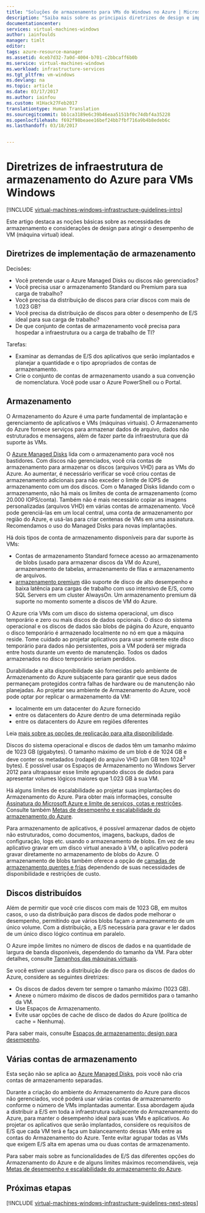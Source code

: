 ```yaml
---
title: "Soluções de armazenamento para VMs do Windows no Azure | Microsoft Docs"
description: "Saiba mais sobre as principais diretrizes de design e implementação referentes à implantação de soluções de armazenamento em serviços de infraestrutura do Azure."
documentationcenter: 
services: virtual-machines-windows
author: iainfoulds
manager: timlt
editor: 
tags: azure-resource-manager
ms.assetid: 4ceb7d32-7a0d-4004-b701-c2bbcaff6b0b
ms.service: virtual-machines-windows
ms.workload: infrastructure-services
ms.tgt_pltfrm: vm-windows
ms.devlang: na
ms.topic: article
ms.date: 03/17/2017
ms.author: iainfou
ms.custom: H1Hack27Feb2017
translationtype: Human Translation
ms.sourcegitcommit: bb1ca3189e6c39b46eaa5151bf0c74dbf4a35228
ms.openlocfilehash: f692f98beaee16bef24bb7fbf716a9b4b8edeb6c
ms.lasthandoff: 03/18/2017


---
```

# <a name="azure-storage-infrastructure-guidelines-for-windows-vms"></a>Diretrizes de infraestrutura de armazenamento do Azure para VMs Windows

[!INCLUDE [virtual-machines-windows-infrastructure-guidelines-intro](../../includes/virtual-machines-windows-infrastructure-guidelines-intro.md)]

Este artigo destaca as noções básicas sobre as necessidades de armazenamento e considerações de design para atingir o desempenho de VM (máquina virtual) ideal.

## <a name="implementation-guidelines-for-storage"></a>Diretrizes de implementação de armazenamento
Decisões:

* Você pretende usar o Azure Managed Disks ou discos não gerenciados?
* Você precisa usar o armazenamento Standard ou Premium para sua carga de trabalho?
* Você precisa da distribuição de discos para criar discos com mais de 1.023 GB?
* Você precisa da distribuição de discos para obter o desempenho de E/S ideal para sua carga de trabalho?
* De que conjunto de contas de armazenamento você precisa para hospedar a infraestrutura ou a carga de trabalho de TI?

Tarefas:

* Examinar as demandas de E/S dos aplicativos que serão implantados e planejar a quantidade e o tipo apropriados de contas de armazenamento.
* Crie o conjunto de contas de armazenamento usando a sua convenção de nomenclatura. Você pode usar o Azure PowerShell ou o Portal.

## <a name="storage"></a>Armazenamento
O Armazenamento do Azure é uma parte fundamental de implantação e gerenciamento de aplicativos e VMs (máquinas virtuais). O Armazenamento do Azure fornece serviços para armazenar dados de arquivo, dados não estruturados e mensagens, além de fazer parte da infraestrutura que dá suporte às VMs.

O [Azure Managed Disks](../storage/storage-managed-disks-overview.md) lida com o armazenamento para você nos bastidores. Com discos não gerenciados, você cria contas de armazenamento para armazenar os discos (arquivos VHD) para as VMs do Azure. Ao aumentar, é necessário verificar se você criou contas de armazenamento adicionais para não exceder o limite de IOPS de armazenamento com um dos discos. Com o Managed Disks lidando com o armazenamento, não há mais os limites de conta de armazenamento (como 20.000 IOPS/conta). Também não é mais necessário copiar as imagens personalizadas (arquivos VHD) em várias contas de armazenamento. Você pode gerenciá-las em um local central, uma conta de armazenamento por região do Azure, e usá-las para criar centenas de VMs em uma assinatura. Recomendamos o uso do Managed Disks para novas implantações.

Há dois tipos de conta de armazenamento disponíveis para dar suporte às VMs:

* Contas de armazenamento Standard fornece acesso ao armazenamento de blobs (usado para armazenar discos da VM do Azure), armazenamento de tabelas, armazenamento de filas e armazenamento de arquivos.
* [armazenamento premium](../storage/storage-premium-storage.md) dão suporte de disco de alto desempenho e baixa latência para cargas de trabalho com uso intensivo de E/S, como SQL Servers em um cluster AlwaysOn. Um armazenamento premium dá suporte no momento somente a discos de VM do Azure.

O Azure cria VMs com um disco do sistema operacional, um disco temporário e zero ou mais discos de dados opcionais. O disco do sistema operacional e os discos de dados são blobs de página do Azure, enquanto o disco temporário é armazenado localmente no nó em que a máquina reside. Tome cuidado ao projetar aplicativos para usar somente este disco temporário para dados não persistentes, pois a VM poderá ser migrada entre hosts durante um evento de manutenção. Todos os dados armazenados no disco temporário seriam perdidos.

Durabilidade e alta disponibilidade são fornecidas pelo ambiente de Armazenamento do Azure subjacente para garantir que seus dados permaneçam protegidos contra falhas de hardware ou de manutenção não planejadas. Ao projetar seu ambiente de Armazenamento do Azure, você pode optar por replicar o armazenamento da VM:

* localmente em um datacenter do Azure fornecido
* entre os datacenters do Azure dentro de uma determinada região
* entre os datacenters do Azure em regiões diferentes

Leia [mais sobre as opções de replicação para alta disponibilidade](../storage/storage-introduction.md#replication-for-durability-and-high-availability).

Discos do sistema operacional e discos de dados têm um tamanho máximo de 1023 GB (gigabytes). O tamanho máximo de um blob é de 1024 GB e deve conter os metadados (rodapé) do arquivo VHD (um GB tem 1024<sup>3</sup> bytes). É possível usar os Espaços de Armazenamento no Windows Server 2012 para ultrapassar esse limite agrupando discos de dados para apresentar volumes lógicos maiores que 1.023 GB à sua VM.

Há alguns limites de escalabilidade ao projetar suas implantações do Armazenamento do Azure. Para obter mais informações, consulte [Assinatura do Microsoft Azure e limite de serviços, cotas e restrições](../azure-subscription-service-limits.md#storage-limits). Consulte também [Metas de desempenho e escalabilidade do armazenamento do Azure](../storage/storage-scalability-targets.md).

Para armazenamento de aplicativos, é possível armazenar dados de objeto não estruturados, como documentos, imagens, backups, dados de configuração, logs etc. usando o armazenamento de blobs. Em vez de seu aplicativo gravar em um disco virtual anexado à VM, o aplicativo poderá gravar diretamente no armazenamento de blobs do Azure. O armazenamento de blobs também oferece a opção de [camadas de armazenamento quentes e frias](../storage/storage-blob-storage-tiers.md) dependendo de suas necessidades de disponibilidade e restrições de custo.

## <a name="striped-disks"></a>Discos distribuídos
Além de permitir que você crie discos com mais de 1023 GB, em muitos casos, o uso da distribuição para discos de dados pode melhorar o desempenho, permitindo que vários blobs façam o armazenamento de um único volume. Com a distribuição, a E/S necessária para gravar e ler dados de um único disco lógico continua em paralelo.

O Azure impõe limites no número de discos de dados e na quantidade de largura de banda disponíveis, dependendo do tamanho da VM. Para obter detalhes, consulte [Tamanhos das máquinas virtuais](virtual-machines-windows-sizes.md?toc=%2fazure%2fvirtual-machines%2fwindows%2ftoc.json).

Se você estiver usando a distribuição de disco para os discos de dados do Azure, considere as seguintes diretrizes:

* Os discos de dados devem ter sempre o tamanho máximo (1023 GB).
* Anexe o número máximo de discos de dados permitidos para o tamanho da VM.
* Use Espaços de Armazenamento.
* Evite usar opções de cache de disco de dados do Azure (política de cache = Nenhuma).

Para saber mais, consulte [Espaços de armazenamento: design para desempenho](http://social.technet.microsoft.com/wiki/contents/articles/15200.storage-spaces-designing-for-performance.aspx).

## <a name="multiple-storage-accounts"></a>Várias contas de armazenamento
Esta seção não se aplica ao [Azure Managed Disks](../storage/storage-managed-disks-overview.md?toc=%2fazure%2fvirtual-machines%2flinux%2ftoc.json), pois você não cria contas de armazenamento separadas. 

Durante a criação do ambiente do Armazenamento do Azure para discos não gerenciados, você poderá usar várias contas de armazenamento conforme o número de VMs implantadas aumentar. Essa abordagem ajuda a distribuir a E/S em toda a infraestrutura subjacente do Armazenamento do Azure, para manter o desempenho ideal para suas VMs e aplicativos. Ao projetar os aplicativos que serão implantados, considere os requisitos de E/S que cada VM terá e faça um balanceamento dessas VMs entre as contas do Armazenamento do Azure. Tente evitar agrupar todas as VMs que exigem E/S alta em apenas uma ou duas contas de armazenamento.

Para saber mais sobre as funcionalidades de E/S das diferentes opções do Armazenamento do Azure e de alguns limites máximos recomendáveis, veja [Metas de desempenho e escalabilidade do armazenamento do Azure](../storage/storage-scalability-targets.md).

## <a name="next-steps"></a>Próximas etapas
[!INCLUDE [virtual-machines-windows-infrastructure-guidelines-next-steps](../../includes/virtual-machines-windows-infrastructure-guidelines-next-steps.md)]


